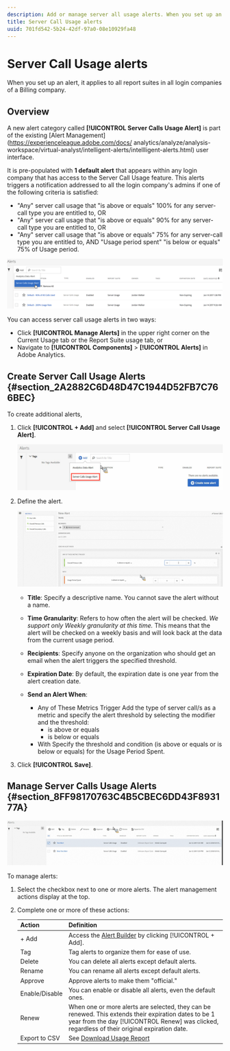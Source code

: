 ```yaml
---
description: Add or manage server all usage alerts. When you set up an alert, it applies to all report suites in all login companies of a Billing company.
title: Server Call Usage alerts
uuid: 701fd542-5b24-42df-97a0-08e10929fa48
---
```


# Server Call Usage alerts

When you set up an alert, it applies to all report suites in all login companies of a Billing company.

## Overview

A new alert category called **[!UICONTROL Server Calls Usage Alert]** is part of the existing [Alert Management](https://experienceleague.adobe.com/docs/ analytics/analyze/analysis-workspace/virtual-analyst/intelligent-alerts/intellligent-alerts.html) user interface.

It is pre-populated with **1 default alert** that appears within any login company that has access to the Server Call Usage feature. This alerts triggers a notification addressed to all the login company's admins if one of the following criteria is satisfied:

* "Any" server call usage that "is above or equals" 100% for any server-call type you are entitled to, OR 
* "Any" server call usage that "is above or equals" 90% for any server-call type you are entitled to, OR 
* "Any" server call usage that "is above or equals" 75% for any server-call type you are entitled to, AND "Usage period spent" "is below or equals" 75% of Usage period.

![](assets/alerts.png)

You can access server call usage alerts in two ways:

* Click **[!UICONTROL Manage Alerts]** in the upper right corner on the Current Usage tab or the Report Suite usage tab, or 
* Navigate to **[!UICONTROL Components]** > **[!UICONTROL Alerts]** in Adobe Analytics.

## Create Server Call Usage Alerts {#section_2A2882C6D48D47C1944D52FB7C766BEC}

To create additional alerts,

1. Click **[!UICONTROL + Add]** and select **[!UICONTROL Server Call Usage Alert]**.

   ![](assets/server_call_alert.png)

1. Define the alert.

   ![](assets/sc_alert.png)

   * **Title**: Specify a descriptive name. You cannot save the alert without a name.
   * **Time Granularity**: Refers to how often the alert will be checked. *We support only Weekly granularity at this time.* This means that the alert will be checked on a weekly basis and will look back at the data from the current usage period.
   * **Recipients**: Specify anyone on the organization who should get an email when the alert triggers the specified threshold.
   * **Expiration Date**: By default, the expiration date is one year from the alert creation date.
   * **Send an Alert When**:

     *   Any of These Metrics Trigger
         Add the type of server call/s as a metric and specify the alert threshold by selecting the modifier and the threshold:
          *   is above or equals
          *   is below or equals
     *   With
         Specify the threshold and condition (is above or equals or is below or equals) for the Usage Period Spent.

1. Click **[!UICONTROL Save]**.

## Manage Server Calls Usage Alerts {#section_8FF98170763C4B5CBEC6DD43F893177A}

![](assets/alert_mgmt.png)

To manage alerts:

1. Select the checkbox next to one or more alerts. The alert management actions display at the top.
1. Complete one or more of these actions: 

   | Action | Definition |
   |--- |--- |
   |+ Add|Access the [Alert Builder](/help/admin/c-server-call-usage/scu-alerts.md) by clicking  [!UICONTROL + Add].|
   |Tag|Tag alerts to organize them for ease of use.|
   |Delete|You can delete all alerts except default alerts.|
   |Rename|You can rename all alerts except default alerts.|
   |Approve|Approve alerts to make them "official."|
   |Enable/Disable|You can enable or disable all alerts, even the default ones.|
   |Renew|When one or more alerts are selected, they can be renewed. This extends their expiration dates to be 1 year from the day [!UICONTROL Renew] was clicked, regardless of their original expiration date.|
   |Export to CSV|See [Download Usage Report](/help/admin/c-server-call-usage/report-suite-usage.md)|
   
